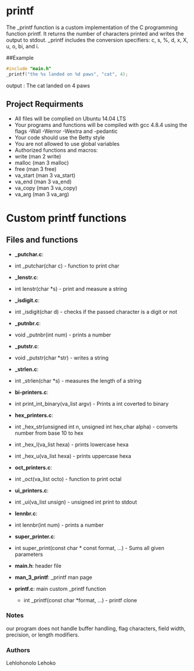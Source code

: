 # printf

The _printf function is a custom implementation of the C programming function printf. It returns the number of characters printed and writes the output to stdout. _printf includes the conversion specifiers: c, s, %, d, x, X, u, o, bi, and i.

##Example
```c
#include "main.h"
_printf("the %s landed on %d paws", "cat", 4);
```
output : The cat landed on 4 paws

## Project Requirments
- All files will be complied on Ubuntu 14.04 LTS
- Your programs and functions will be compiled with gcc 4.8.4 using the flags -Wall -Werror -Wextra and -pedantic
- Your code should use the Betty style
- You are not allowed to use global variables
- Authorized functions and macros:
- write (man 2 write)
- malloc (man 3 malloc)
- free (man 3 free)
- va_start (man 3 va_start)
- va_end (man 3 va_end)
- va_copy (man 3 va_copy)
- va_arg (man 3 va_arg)

# Custom printf functions

## Files and functions
* **_putchar.c**:
* int _putchar(char c) - function to print char

* **_lenstr.c**:
* int lenstr(char *s) - print and measure a string

* **_isdigit.c**:
* int _isdigit(char d) - checks if the passed character is a digit or not

* **_putnbr.c**:
* void _putnbr(int num) - prints a number

* **_putstr.c**:
* void _putstr(char *str) - writes a string

* **_strlen.c**:
* int _strlen(char *s) - measures the length of a string

* **bi-printers.c**:
* int print_int_binary(va_list argv) - Prints a int coverted to binary

* **hex_printers.c**:
* int _hex_str(unsigned int n, unsigned int hex,char alpha) - converts number from base 10 to hex
* int _hex_l(va_list hexa) - prints lowercase hexa
* int _hex_u(va_list hexa) - prints uppercase hexa

* **oct_printers.c**:
* int _oct(va_list octo) - function to print octal

* **ui_printers.c**:
* int _ui(va_list unsign) - unsigned int print to stdout

* **lennbr.c**:
* int lennbr(int num) - prints a number

* **super_printer.c**:
* int super_print(const char * const format, ...) - Sums all given parameters

* **main.h**: header file

* **man_3_printf**: _printf man page

* **printf.c**: main custom _printf function
  * int _printf(const char *format, ...) - printf clone

### Notes
our program does not handle buffer handling, flag characters, field width, precision, or length modifiers.

### Authors
Lehlohonolo Lehoko
